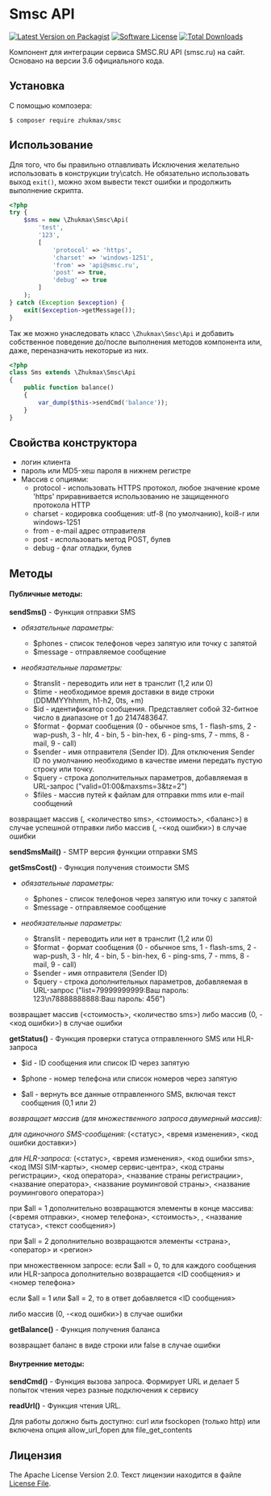 # Smsc API
[![Latest Version on Packagist][ico-version]][link-packagist]
[![Software License][ico-license]](license.md)
[![Total Downloads][ico-downloads]][link-downloads]

Компонент для интеграции сервиса SMSC.RU API (smsc.ru) на сайт. Основано на версии 3.6 официального кода.

## Установка
С помощью композера:
```
$ composer require zhukmax/smsc
```

## Использование
Для того, что бы правильно отлавливать Исключения желательно использовать в конструкции try\catch. Не обязательно использовать выход `exit()`, можно эхом вывести текст ошибки и продолжить выполнение скрипта.
```php
<?php
try {
    $sms = new \Zhukmax\Smsc\Api(
        'test',
        '123',
        [
            'protocol' => 'https',
            'charset' => 'windows-1251',
            'from' => 'api@smsc.ru',
            'post' => true,
            'debug' => true
        ]
    );
} catch (Exception $exception) {
    exit($exception->getMessage());
}
```
Так же можно унаследовать класс `\Zhukmax\Smsc\Api` и добавить собственное поведение до/после выполнения методов компонента или, даже, переназначить некоторые из них.
```php
<?php
class Sms extends \Zhukmax\Smsc\Api
{
    public function balance()
    {
        var_dump($this->sendCmd('balance'));
    }
}
```

## Свойства конструктора
* логин клиента
* пароль или MD5-хеш пароля в нижнем регистре
* Массив с опциями:
    * protocol - использовать HTTPS протокол, любое значение кроме 'https' приравнивается использованию не защищенного протокола HTTP
    * charset - кодировка сообщения: utf-8 (по умолчанию), koi8-r или windows-1251
    * from - e-mail адрес отправителя
    * post - использовать метод POST, булев
    * debug - флаг отладки, булев

## Методы
#### Публичные методы:
**sendSms()** - Функция отправки SMS

* _обязательные параметры:_
    - $phones - список телефонов через запятую или точку с запятой
    - $message - отправляемое сообщение

* _необязательные параметры:_
    - $translit - переводить или нет в транслит (1,2 или 0)
    - $time - необходимое время доставки в виде строки (DDMMYYhhmm, h1-h2, 0ts, +m)
    - $id - идентификатор сообщения. Представляет собой 32-битное число в диапазоне от 1 до 2147483647.
    - $format - формат сообщения (0 - обычное sms, 1 - flash-sms, 2 - wap-push, 3 - hlr, 4 - bin, 5 - bin-hex, 6 - ping-sms, 7 - mms, 8 - mail, 9 - call)
    - $sender - имя отправителя (Sender ID). Для отключения Sender ID по умолчанию необходимо в качестве имени
передать пустую строку или точку.
    - $query - строка дополнительных параметров, добавляемая в URL-запрос ("valid=01:00&maxsms=3&tz=2")
    - $files - массив путей к файлам для отправки mms или e-mail сообщений

возвращает массив (<id>, <количество sms>, <стоимость>, <баланс>) в случае успешной отправки
либо массив (<id>, -<код ошибки>) в случае ошибки
 
**sendSmsMail()** - SMTP версия функции отправки SMS

**getSmsCost()** - Функция получения стоимости SMS

* _обязательные параметры:_
    - $phones - список телефонов через запятую или точку с запятой
    - $message - отправляемое сообщение

* _необязательные параметры:_
    - $translit - переводить или нет в транслит (1,2 или 0)
    - $format - формат сообщения (0 - обычное sms, 1 - flash-sms, 2 - wap-push, 3 - hlr, 4 - bin, 5 - bin-hex, 6 - ping-sms, 7 - mms, 8 - mail, 9 - call)
    - $sender - имя отправителя (Sender ID)
    - $query - строка дополнительных параметров, добавляемая в URL-запрос ("list=79999999999:Ваш пароль: 123\n78888888888:Ваш пароль: 456")

возвращает массив (<стоимость>, <количество sms>) либо массив (0, -<код ошибки>) в случае ошибки

**getStatus()** - Функция проверки статуса отправленного SMS или HLR-запроса

- $id - ID cообщения или список ID через запятую

- $phone - номер телефона или список номеров через запятую

- $all - вернуть все данные отправленного SMS, включая текст сообщения (0,1 или 2)

_возвращает массив (для множественного запроса двумерный массив):_

_для одиночного SMS-сообщения:_
(<статус>, <время изменения>, <код ошибки доставки>)

_для HLR-запроса:_
(<статус>, <время изменения>, <код ошибки sms>, <код IMSI SIM-карты>, <номер сервис-центра>, <код страны регистрации>, <код оператора>,
<название страны регистрации>, <название оператора>, <название роуминговой страны>, <название роумингового оператора>)

при $all = 1 дополнительно возвращаются элементы в конце массива:
(<время отправки>, <номер телефона>, <стоимость>, <sender id>, <название статуса>, <текст сообщения>)

при $all = 2 дополнительно возвращаются элементы <страна>, <оператор> и <регион>

при множественном запросе:
если $all = 0, то для каждого сообщения или HLR-запроса дополнительно возвращается <ID сообщения> и <номер телефона>

если $all = 1 или $all = 2, то в ответ добавляется <ID сообщения>

либо массив (0, -<код ошибки>) в случае ошибки

**getBalance()** - Функция получения баланса

возвращает баланс в виде строки или false в случае ошибки

#### Внутренние методы:
**sendCmd()** - Функция вызова запроса. Формирует URL и делает 5 попыток чтения через разные подключения к сервису

**readUrl()** - Функция чтения URL.

Для работы должно быть доступно:
curl или fsockopen (только http) или включена опция allow_url_fopen для file_get_contents

## Лицензия

The Apache License Version 2.0. Текст лицензии находится в файле [License File](license.md).

[ico-version]: https://img.shields.io/packagist/v/zhukmax/smsc.svg
[ico-license]: https://img.shields.io/badge/license-Apache%202-brightgreen.svg
[ico-downloads]: https://img.shields.io/packagist/dt/zhukmax/smsc.svg

[link-packagist]: https://packagist.org/packages/zhukmax/smsc
[link-downloads]: https://packagist.org/packages/zhukmax/smsc
